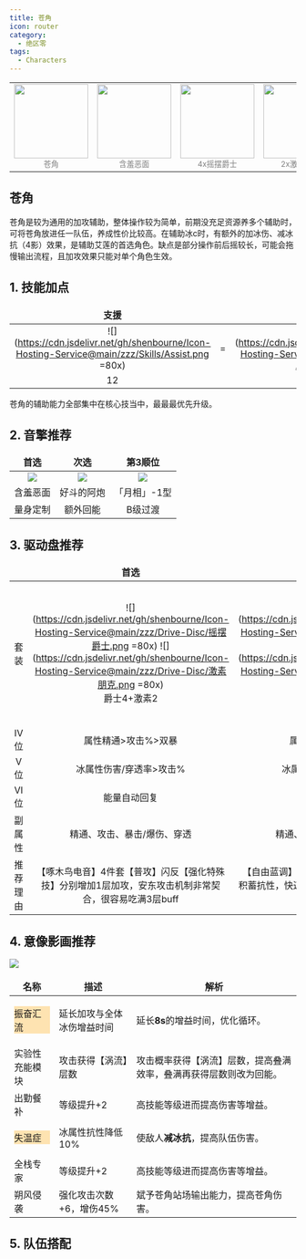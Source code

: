 ```yaml
---
title: 苍角
icon: router
category:
  - 绝区零
tags:
  - Characters
---
```


<!-- #region Intro -->

<table style="text-align:center">
	<tr>
		<td> <img src="https://cdn.jsdelivr.net/gh/shenbourne/Icon-Hosting-Service@main/zzz/Role-Icons/苍角.png" height="130"><br><small style="color:grey;">苍角</small> </td>
		<td> <img src="https://cdn.jsdelivr.net/gh/shenbourne/Icon-Hosting-Service@main/zzz/Weapons/含羞恶面.png" height="130"><br><small style="color:grey;">含羞恶面</small> </td>
		<td> <img src="https://cdn.jsdelivr.net/gh/shenbourne/Icon-Hosting-Service@main/zzz/Drive-Disc/摇摆爵士.png" height="130"><br><small style="color:grey;">4x摇摆爵士</small> </td>
		<td> <img src="https://cdn.jsdelivr.net/gh/shenbourne/Icon-Hosting-Service@main/zzz/Drive-Disc/激素朋克.png" height="130"><br><small style="color:grey;">2x激素朋克</small> </td>
	</tr>
</table>

<!-- #endregion Intro -->

## 苍角

苍角是较为通用的加攻辅助，整体操作较为简单，前期没充足资源养多个辅助时，可将苍角放进任一队伍，养成性价比较高。在辅助冰c时，有额外的加冰伤、减冰抗（4影）效果，是辅助艾莲的首选角色。缺点是部分操作前后摇较长，可能会拖慢输出流程，且加攻效果只能对单个角色生效。

<VPCard
	title="冰"
	desc="属性"
	logo="https://cdn.jsdelivr.net/gh/shenbourne/Icon-Hosting-Service@main/zzz/Archetype/stats-Ice.svg"
	background="rgba(73, 73, 73,0.15)"
/>

<VPCard
	title="支援"
	desc="职业"
	logo="https://cdn.jsdelivr.net/gh/shenbourne/Icon-Hosting-Service@main/zzz/Archetype/type-Support.svg"
	background="rgba(73, 73, 73,0.15)"
/>

<VPCard
	title="H.S.O.S.6"
	desc="阵营"
	logo="https://cdn.jsdelivr.net/gh/shenbourne/Icon-Hosting-Service@main/zzz/Camps/Section 6.svg"
	background="rgba(73, 73, 73,0.15)"
/>

<style> 
td, th { 
	border: none!important; 
} 
</style>



## 1. 技能加点

| 支援 | | 特殊技 | | 终结技 | | 闪避 | | 普攻 |
| :---: | :---: | :---: | :---: | :---: | :---: | :---: | :---: | :---: |
|![](https://cdn.jsdelivr.net/gh/shenbourne/Icon-Hosting-Service@main/zzz/Skills/Assist.png =80x)|=|![](https://cdn.jsdelivr.net/gh/shenbourne/Icon-Hosting-Service@main/zzz/Skills/Special-Attack.png =80x)|>|![](https://cdn.jsdelivr.net/gh/shenbourne/Icon-Hosting-Service@main/zzz/Skills/Chain-Attack.png =80x)|=|![](https://cdn.jsdelivr.net/gh/shenbourne/Icon-Hosting-Service@main/zzz/Skills/Dodgo.png =80x)|=|![](https://cdn.jsdelivr.net/gh/shenbourne/Icon-Hosting-Service@main/zzz/Skills/Basic-Attack.png =80x)|
|12| |9+| |9+| |7+| |7+|

苍角的辅助能力全部集中在核心技当中，最最最优先升级。

## 2. 音擎推荐

| 首选 | 次选 | 第3顺位 |
| :---: | :---: | :---: |
|![](https://cdn.jsdelivr.net/gh/shenbourne/Icon-Hosting-Service@main/zzz/Weapons/含羞恶面.png)|![](https://cdn.jsdelivr.net/gh/shenbourne/Icon-Hosting-Service@main/zzz/Weapons/好斗的阿炮.png)|![](https://cdn.jsdelivr.net/gh/shenbourne/Icon-Hosting-Service@main/zzz/Weapons/「月相」-1型.png)|
|含羞恶面|好斗的阿炮|「月相」-1型|
|量身定制|额外回能|B级过渡|

## 3. 驱动盘推荐

| | 首选 | 次选 | 第3顺位 |
| :---: | :---: | :---: | :---: |
|套装|![](https://cdn.jsdelivr.net/gh/shenbourne/Icon-Hosting-Service@main/zzz/Drive-Disc/摇摆爵士.png =80x) ![](https://cdn.jsdelivr.net/gh/shenbourne/Icon-Hosting-Service@main/zzz/Drive-Disc/激素朋克.png =80x)<br>爵士4+激素2|![](https://cdn.jsdelivr.net/gh/shenbourne/Icon-Hosting-Service@main/zzz/Drive-Disc/自由蓝调.png =80x) ![](https://cdn.jsdelivr.net/gh/shenbourne/Icon-Hosting-Service@main/zzz/Drive-Disc/摇摆爵士.png =80x)<br>蓝调4+爵士2|![](https://cdn.jsdelivr.net/gh/shenbourne/Icon-Hosting-Service@main/zzz/Drive-Disc/摇摆爵士.png =80x) ![](https://cdn.jsdelivr.net/gh/shenbourne/Icon-Hosting-Service@main/zzz/Drive-Disc/自由蓝调.png =80x) ![](https://cdn.jsdelivr.net/gh/shenbourne/Icon-Hosting-Service@main/zzz/Drive-Disc/激素朋克.png =80x)<br>爵士2+蓝调2+激素2|
|IV位|属性精通>攻击%>双暴|属性精通>攻击%>双暴|属性精通>攻击%>双暴|
|V位|冰属性伤害/穿透率>攻击%|冰属性伤害/穿透率>攻击%|冰属性伤害/穿透率>攻击%|
|VI位|能量自动回复|能量自动回复|能量自动回复|
|副属性|精通、攻击、暴击/爆伤、穿透|精通、攻击、暴击/爆伤、穿透|精通、攻击、暴击/爆伤、穿透|
|推荐理由|【啄木鸟电音】4件套【普攻】闪反【强化特殊技】分别增加1层加攻，安东攻击机制非常契合，很容易吃满3层buff|【自由蓝调】4件套是可以降低敌人冰属性异常积蓄抗性，快速打出【冻结】与【霜寒】，因此更推荐冰队使用。|推荐前期过渡使用，无论是新手期，还是角色尚未养成，后续再替换成【摇摆爵士】4件套，或者【自由蓝调】4件套。|





## 4. 意像影画推荐

![](https://cdn.jsdelivr.net/gh/shenbourne/Icon-Hosting-Service@main/zzz/Order-Wallpaper-with-Subtitles/苍角.jpg)

|名称|描述|解析|
|---|---|---|
|<p style="background-color:rgba(255,165,0,0.3);">振奋汇流</p>|延长加攻与全体冰伤增益时间|延长**8s**的增益时间，优化循环。|
|实验性充能模块|攻击获得【涡流】层数|攻击概率获得【涡流】层数，提高叠满效率，叠满再获得层数则改为回能。|
|出勤餐补|等级提升+2|高技能等级进而提高伤害等增益。|
|<p style="background-color:rgba(255,165,0,0.3);">失温症</p>|冰属性抗性降低10%|使敌人**减冰抗**，提高队伍伤害。|
|全栈专家|等级提升+2|高技能等级进而提高伤害等增益。|
|朔风侵袭|强化攻击次数+6，增伤45%|斌予苍角站场输出能力，提高苍角伤害。|

## 5. 队伍搭配

<!-- @include: README.md#LycaonSoukakuEllen -->
<!-- @include: Lycaon.md#Intro -->
<!-- @include: Soukaku.md#Intro -->
<!-- @include: Ellen.md#Intro -->